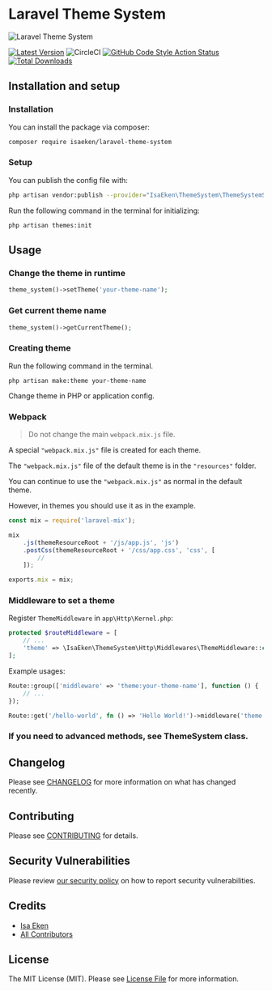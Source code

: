 
# Laravel Theme System

![Laravel Theme System](https://banners.beyondco.de/Laravel%20Theme%20System.png?theme=light&packageManager=composer%20require&packageName=isaeken/laravel-theme-system&pattern=architect&style=style_1&description=Make%20multiple%20themes%20for%20your%20Laravel%20application&md=1&showWatermark=1&fontSize=100px&images=https://laravel.com/img/logomark.min.svg)

[![Latest Version](https://img.shields.io/github/v/tag/isaeken/laravel-theme-system?sort=semver&label=version)](https://packagist.org/packages/isaeken/laravel-theme-system)
![CircleCI](https://img.shields.io/circleci/build/github/isaeken/laravel-theme-system)
[![GitHub Code Style Action Status](https://img.shields.io/github/workflow/status/isaeken/laravel-theme-system/Check%20&%20fix%20styling?label=code%20style)](https://github.com/isaeken/laravel-theme-system/actions?query=workflow%3A"Check+%26+fix+styling"+branch%3Amain)
[![Total Downloads](https://img.shields.io/packagist/dt/isaeken/laravel-theme-system.svg?style=flat-square)](https://packagist.org/packages/isaeken/laravel-theme-system)

## Installation and setup

### Installation

You can install the package via composer:

```bash
composer require isaeken/laravel-theme-system
```

### Setup

You can publish the config file with:

```bash
php artisan vendor:publish --provider="IsaEken\ThemeSystem\ThemeSystemServiceProvider" --tag="theme-system-config"
```

Run the following command in the terminal for initializing:

````shell
php artisan themes:init
````

## Usage

### Change the theme in runtime

````php
theme_system()->setTheme('your-theme-name');
````

### Get current theme name

````php
theme_system()->getCurrentTheme();
````

### Creating theme

Run the following command in the terminal.

````shell
php artisan make:theme your-theme-name
````

Change theme in PHP or application config.

### Webpack

> Do not change the main ``webpack.mix.js`` file.

A special ``"webpack.mix.js"`` file is created for each theme.

The ``"webpack.mix.js"`` file of the default theme is in the ``"resources"`` folder.

You can continue to use the ``"webpack.mix.js"`` as normal in the default theme.

However, in themes you should use it as in the example.

````js
const mix = require('laravel-mix');

mix
    .js(themeResourceRoot + '/js/app.js', 'js')
    .postCss(themeResourceRoot + '/css/app.css', 'css', [
        //
    ]);

exports.mix = mix;
````

### Middleware to set a theme

Register ``ThemeMiddleware`` in ``app\Http\Kernel.php``:

````php
protected $routeMiddleware = [
    // ...
    'theme' => \IsaEken\ThemeSystem\Http\Middlewares\ThemeMiddleware::class,
];
````

Example usages:

````php
Route::group(['middleware' => 'theme:your-theme-name'], function () {
    // ...
});

Route::get('/hello-world', fn () => 'Hello World!')->middleware('theme:your-theme-name');
````

### If you need to advanced methods, see ThemeSystem class.

## Changelog

Please see [CHANGELOG](CHANGELOG.md) for more information on what has changed recently.

## Contributing

Please see [CONTRIBUTING](.github/CONTRIBUTING.md) for details.

## Security Vulnerabilities

Please review [our security policy](../../security/policy) on how to report security vulnerabilities.

## Credits

- [Isa Eken](https://github.com/isaeken)
- [All Contributors](../../contributors)

## License

The MIT License (MIT). Please see [License File](LICENSE.md) for more information.
